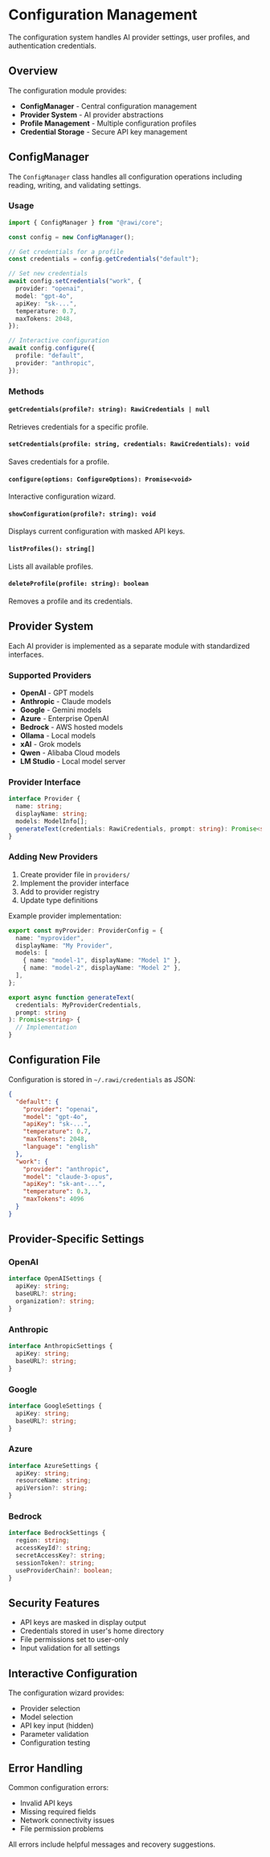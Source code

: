# Configuration Management

The configuration system handles AI provider settings, user profiles, and authentication credentials.

## Overview

The configuration module provides:

- **ConfigManager** - Central configuration management
- **Provider System** - AI provider abstractions
- **Profile Management** - Multiple configuration profiles
- **Credential Storage** - Secure API key management

## ConfigManager

The `ConfigManager` class handles all configuration operations including reading, writing, and validating settings.

### Usage

```typescript
import { ConfigManager } from "@rawi/core";

const config = new ConfigManager();

// Get credentials for a profile
const credentials = config.getCredentials("default");

// Set new credentials
await config.setCredentials("work", {
  provider: "openai",
  model: "gpt-4o",
  apiKey: "sk-...",
  temperature: 0.7,
  maxTokens: 2048,
});

// Interactive configuration
await config.configure({
  profile: "default",
  provider: "anthropic",
});
```

### Methods

#### `getCredentials(profile?: string): RawiCredentials | null`

Retrieves credentials for a specific profile.

#### `setCredentials(profile: string, credentials: RawiCredentials): void`

Saves credentials for a profile.

#### `configure(options: ConfigureOptions): Promise<void>`

Interactive configuration wizard.

#### `showConfiguration(profile?: string): void`

Displays current configuration with masked API keys.

#### `listProfiles(): string[]`

Lists all available profiles.

#### `deleteProfile(profile: string): boolean`

Removes a profile and its credentials.

## Provider System

Each AI provider is implemented as a separate module with standardized interfaces.

### Supported Providers

- **OpenAI** - GPT models
- **Anthropic** - Claude models
- **Google** - Gemini models
- **Azure** - Enterprise OpenAI
- **Bedrock** - AWS hosted models
- **Ollama** - Local models
- **xAI** - Grok models
- **Qwen** - Alibaba Cloud models
- **LM Studio** - Local model server

### Provider Interface

```typescript
interface Provider {
  name: string;
  displayName: string;
  models: ModelInfo[];
  generateText(credentials: RawiCredentials, prompt: string): Promise<string>;
}
```

### Adding New Providers

1. Create provider file in `providers/`
2. Implement the provider interface
3. Add to provider registry
4. Update type definitions

Example provider implementation:

```typescript
export const myProvider: ProviderConfig = {
  name: "myprovider",
  displayName: "My Provider",
  models: [
    { name: "model-1", displayName: "Model 1" },
    { name: "model-2", displayName: "Model 2" },
  ],
};

export async function generateText(
  credentials: MyProviderCredentials,
  prompt: string
): Promise<string> {
  // Implementation
}
```

## Configuration File

Configuration is stored in `~/.rawi/credentials` as JSON:

```json
{
  "default": {
    "provider": "openai",
    "model": "gpt-4o",
    "apiKey": "sk-...",
    "temperature": 0.7,
    "maxTokens": 2048,
    "language": "english"
  },
  "work": {
    "provider": "anthropic",
    "model": "claude-3-opus",
    "apiKey": "sk-ant-...",
    "temperature": 0.3,
    "maxTokens": 4096
  }
}
```

## Provider-Specific Settings

### OpenAI

```typescript
interface OpenAISettings {
  apiKey: string;
  baseURL?: string;
  organization?: string;
}
```

### Anthropic

```typescript
interface AnthropicSettings {
  apiKey: string;
  baseURL?: string;
}
```

### Google

```typescript
interface GoogleSettings {
  apiKey: string;
  baseURL?: string;
}
```

### Azure

```typescript
interface AzureSettings {
  apiKey: string;
  resourceName: string;
  apiVersion?: string;
}
```

### Bedrock

```typescript
interface BedrockSettings {
  region: string;
  accessKeyId?: string;
  secretAccessKey?: string;
  sessionToken?: string;
  useProviderChain?: boolean;
}
```

## Security Features

- API keys are masked in display output
- Credentials stored in user's home directory
- File permissions set to user-only
- Input validation for all settings

## Interactive Configuration

The configuration wizard provides:

- Provider selection
- Model selection
- API key input (hidden)
- Parameter validation
- Configuration testing

## Error Handling

Common configuration errors:

- Invalid API keys
- Missing required fields
- Network connectivity issues
- File permission problems

All errors include helpful messages and recovery suggestions.
